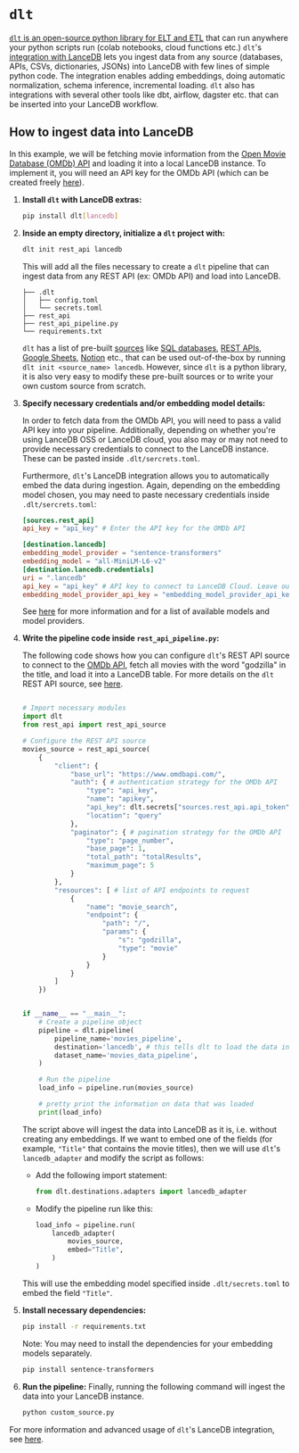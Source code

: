# `dlt`  

[`dlt` is an open-source python library for ELT and ETL](https://dlthub.com/docs/intro) that can run anywhere your python scripts run (colab notebooks, cloud functions etc.) `dlt`'s [integration with LanceDB](https://dlthub.com/docs/dlt-ecosystem/destinations/lancedb) lets you ingest data from any source (databases, APIs, CSVs, dictionaries, JSONs) into LanceDB with few lines of simple python code. The integration enables adding embeddings, doing automatic normalization, schema inference, incremental loading. `dlt` also has integrations with several other tools like dbt, airflow, dagster etc. that can be inserted into your LanceDB workflow.

## How to ingest data into LanceDB  

In this example, we will be fetching movie information from the [Open Movie Database (OMDb) API](https://www.omdbapi.com/) and loading it into a local LanceDB instance. To implement it, you will need an API key for the OMDb API (which can be created freely [here](https://www.omdbapi.com/apikey.aspx)).
  
1. **Install `dlt` with LanceDB extras:**  
    ```sh 
    pip install dlt[lancedb]
    ```

2. **Inside an empty directory, initialize a `dlt` project with:**  
    ```sh
    dlt init rest_api lancedb
    ```
    This will add all the files necessary to create a `dlt` pipeline that can ingest data from any REST API (ex: OMDb API) and load into LanceDB.
    ```text
    ├── .dlt
    │   ├── config.toml
    │   └── secrets.toml
    ├── rest_api
    ├── rest_api_pipeline.py
    └── requirements.txt
    ```
  
    `dlt` has a list of pre-built [sources](https://dlthub.com/docs/dlt-ecosystem/verified-sources/) like [SQL databases](https://dlthub.com/docs/dlt-ecosystem/verified-sources/sql_database), [REST APIs](https://dlthub.com/docs/dlt-ecosystem/verified-sources/rest_api), [Google Sheets](https://dlthub.com/docs/dlt-ecosystem/verified-sources/google_sheets), [Notion](https://dlthub.com/docs/dlt-ecosystem/verified-sources/notion) etc., that can be used out-of-the-box by running `dlt init <source_name> lancedb`. However, since `dlt` is a python library, it is also very easy to modify these pre-built sources or to write your own custom source from scratch.


3. **Specify necessary credentials and/or embedding model details:**  
    
    In order to fetch data from the OMDb API, you will need to pass a valid API key into your pipeline. Additionally, depending on whether you're using LanceDB OSS or LanceDB cloud, you also may or may not need to provide necessary credentials to connect to the LanceDB instance. These can be pasted inside `.dlt/sercrets.toml`. 

    Furthermore, `dlt`'s LanceDB integration allows you to automatically embed the data during ingestion. Again, depending on the embedding model chosen, you may need to paste necessary credentials inside `.dlt/sercrets.toml`:
    ```toml
    [sources.rest_api]
    api_key = "api_key" # Enter the API key for the OMDb API

    [destination.lancedb]
    embedding_model_provider = "sentence-transformers"
    embedding_model = "all-MiniLM-L6-v2"
    [destination.lancedb.credentials]
    uri = ".lancedb"
    api_key = "api_key" # API key to connect to LanceDB Cloud. Leave out if you are using LanceDB OSS.
    embedding_model_provider_api_key = "embedding_model_provider_api_key" # Not needed for providers that don't need authentication (ollama, sentence-transformers).
    ```
    See [here](https://dlthub.com/docs/dlt-ecosystem/destinations/lancedb#configure-the-destination) for more information and for a list of available models and model providers.  


4. **Write the pipeline code inside `rest_api_pipeline.py`:**  

    The following code shows how you can configure `dlt`'s REST API source to connect to the [OMDb API](https://www.omdbapi.com/), fetch all movies with the word "godzilla" in the title, and load it into a LanceDB table. For more details on the `dlt` REST API source, see [here](https://dlthub.com/docs/dlt-ecosystem/verified-sources/rest_api).

    ```python   

    # Import necessary modules
    import dlt
    from rest_api import rest_api_source

    # Configure the REST API source
    movies_source = rest_api_source(
        {
            "client": {
                "base_url": "https://www.omdbapi.com/",
                "auth": { # authentication strategy for the OMDb API
                    "type": "api_key",
                    "name": "apikey",
                    "api_key": dlt.secrets["sources.rest_api.api_token"], # read API credentials directly from secrets.toml
                    "location": "query"
                },
                "paginator": { # pagination strategy for the OMDb API 
                    "type": "page_number",
                    "base_page": 1,
                    "total_path": "totalResults",
                    "maximum_page": 5
                }
            },
            "resources": [ # list of API endpoints to request
                {
                    "name": "movie_search",
                    "endpoint": {
                        "path": "/",
                        "params": {
                            "s": "godzilla",
                            "type": "movie"
                        }
                    }
                }
            ]
        })


    if __name__ == "__main__":
        # Create a pipeline object
        pipeline = dlt.pipeline(
            pipeline_name='movies_pipeline',
            destination='lancedb', # this tells dlt to load the data into LanceDB
            dataset_name='movies_data_pipeline',
        )

        # Run the pipeline
        load_info = pipeline.run(movies_source)

        # pretty print the information on data that was loaded
        print(load_info)
    ```

    The script above will ingest the data into LanceDB as it is, i.e. without creating any embeddings. If we want to embed one of the fields (for example, `"Title"` that contains the movie titles), then we will use `dlt`'s `lancedb_adapter` and modify the script as follows:  
    
    - Add the following import statement:
        ```python
        from dlt.destinations.adapters import lancedb_adapter
        ```
    - Modify the pipeline run like this:
        ```python
        load_info = pipeline.run(
            lancedb_adapter(
                movies_source,
                embed="Title",
            )
        )
        ```
    This will use the embedding model specified inside `.dlt/secrets.toml` to embed the field `"Title"`.

5. **Install necessary dependencies:**  
    ```sh
    pip install -r requirements.txt
    ```  

    Note: You may need to install the dependencies for your embedding models separately.
    ```sh
    pip install sentence-transformers
    ```

6. **Run the pipeline:**
    Finally, running the following command will ingest the data into your LanceDB instance.
    ```sh
    python custom_source.py
    ```

For more information and advanced usage of `dlt`'s LanceDB integration, see [here](https://dlthub.com/docs/dlt-ecosystem/destinations/lancedb).
